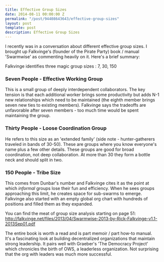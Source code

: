 ```yaml
---
title: Effective Group Sizes
date: 2014-08-11 00:00:00 Z
permalink: "/post/94408643643/effective-group-sizes"
layout: post
template: post
description: Effective Group Sizes
---
```


I recently was in a conversation about different effective group sizes. I brought up Falkvinge's (founder of the Pirate Party) book / manual 'Swarmwise' as commenting heavily on it. Here's a brief summary:

Falkvinge identifies three magic group sizes : 7, 30, 150

### Seven People - Effective Working Group

This is a small group of deeply interdependent collaborators. The key tension is that each additional worker brings some productivity but adds N-1 new relationships which need to be maintained (the eighth member brings seven new ties to existing members). Falkvinge says the tradeoffs are unfavorable after seven members - too much time would be spent maintaining the group.

### Thirty People - Loose Coordination Group

He refers to this size as an 'extended family' (side note - hunter-gatherers traveled in bands of 30-50). These are groups where you know everyone's name plus a few other details. These groups are good for broad coordination, not deep collaboration. At more than 30 they form a bottle neck and should split in two.

### 150 People - Tribe Size

This comes from Dunbar's number and Falkvinge cites it as the point at which *informal* groups lose their fun and efficiency. When he sees groups approaching this limit, he creates space for sub-swarms to emerge.
Falkvinge also started with an empty global org chart with hundreds of positions and filled them as they expanded.

You can find the meat of group size analysis starting on page 51: http://falkvinge.net/files/2013/04/Swarmwise-2013-by-Rick-Falkvinge-v1.1-2013Sep01.pdf

The entire book is worth a read and is part memoir / part how-to manual. It's a fascinating look at building decentralized organizations that maintain strong leadership. It pairs well with Graeber's 'The Democracy Project' which chronicles the birth of OWS, a leaderless organization. Not surprising that the org with leaders was much more successful.